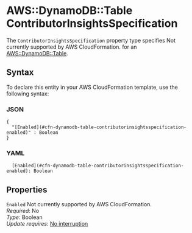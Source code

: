 # AWS::DynamoDB::Table ContributorInsightsSpecification<a name="aws-properties-dynamodb-table-contributorinsightsspecification"></a>

<a name="aws-properties-dynamodb-table-contributorinsightsspecification-description"></a>The `ContributorInsightsSpecification` property type specifies Not currently supported by AWS CloudFormation\. for an [AWS::DynamoDB::Table](aws-resource-dynamodb-table.md)\.

## Syntax<a name="aws-properties-dynamodb-table-contributorinsightsspecification-syntax"></a>

To declare this entity in your AWS CloudFormation template, use the following syntax:

### JSON<a name="aws-properties-dynamodb-table-contributorinsightsspecification-syntax.json"></a>

```
{
  "[Enabled](#cfn-dynamodb-table-contributorinsightsspecification-enabled)" : Boolean
}
```

### YAML<a name="aws-properties-dynamodb-table-contributorinsightsspecification-syntax.yaml"></a>

```
  [Enabled](#cfn-dynamodb-table-contributorinsightsspecification-enabled): Boolean
```

## Properties<a name="aws-properties-dynamodb-table-contributorinsightsspecification-properties"></a>

`Enabled`  <a name="cfn-dynamodb-table-contributorinsightsspecification-enabled"></a>
Not currently supported by AWS CloudFormation\.  
*Required*: No  
*Type*: Boolean  
*Update requires*: [No interruption](https://docs.aws.amazon.com/AWSCloudFormation/latest/UserGuide/using-cfn-updating-stacks-update-behaviors.html#update-no-interrupt)